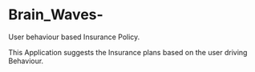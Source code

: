 # Brain_Waves-
User behaviour based Insurance Policy.

This Application suggests the Insurance plans based on the user driving Behaviour.
